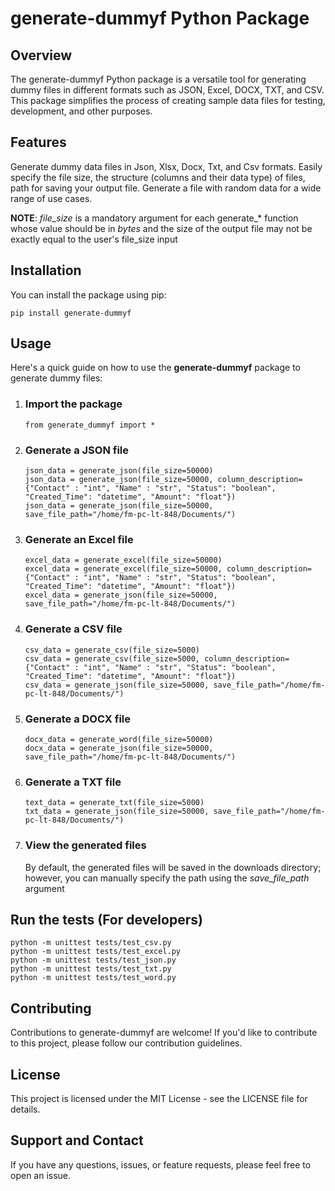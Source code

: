 # generate-dummyf Python Package #

## Overview ##
   The generate-dummyf Python package is a versatile tool for generating dummy files in different formats such as JSON, Excel, DOCX, TXT, and CSV. This package 
   simplifies the process of creating sample data files for testing, development, and other purposes.

## Features ##
   Generate dummy data files in Json, Xlsx, Docx, Txt, and Csv formats. Easily specify the file size, the structure (columns and their data type) of files, path for 
   saving your output file. Generate a file with random data for a wide range of use cases.

   **NOTE**: *file_size* is a mandatory argument for each generate_* function whose value should be in *bytes* and the size of the output file may not be exactly 
   equal to the user's file_size input

## Installation ##
   You can install the package using pip:

   ```
   pip install generate-dummyf
   ```

## Usage ##
   Here's a quick guide on how to use the **generate-dummyf** package to generate dummy files: 

1. ### Import the package ###
   ```
   from generate_dummyf import *
   ```

2. ### Generate a JSON file ###
   ```
   json_data = generate_json(file_size=50000)
   json_data = generate_json(file_size=50000, column_description={"Contact" : "int", "Name" : "str", "Status": "boolean", "Created_Time": "datetime", "Amount": "float"})
   json_data = generate_json(file_size=50000, save_file_path="/home/fm-pc-lt-848/Documents/")
   ```

3. ### Generate an Excel file ###
   ```
   excel_data = generate_excel(file_size=50000)
   excel_data = generate_excel(file_size=50000, column_description={"Contact" : "int", "Name" : "str", "Status": "boolean", "Created_Time": "datetime", "Amount": "float"})
   excel_data = generate_json(file_size=50000, save_file_path="/home/fm-pc-lt-848/Documents/")
   ```

4. ### Generate a CSV file 
   ```
   csv_data = generate_csv(file_size=5000)
   csv_data = generate_csv(file_size=5000, column_description={"Contact" : "int", "Name" : "str", "Status": "boolean", "Created_Time": "datetime", "Amount": "float"})
   csv_data = generate_json(file_size=50000, save_file_path="/home/fm-pc-lt-848/Documents/")
   ```

5. ### Generate a DOCX file ###
   ```
   docx_data = generate_word(file_size=50000)
   docx_data = generate_json(file_size=50000, save_file_path="/home/fm-pc-lt-848/Documents/")
   ```

6. ### Generate a TXT file ###
   ```
   text_data = generate_txt(file_size=5000)
   txt_data = generate_json(file_size=50000, save_file_path="/home/fm-pc-lt-848/Documents/")
   ```

7. ### View the generated files ###
   By default, the generated files will be saved in the downloads directory; however, you can manually specify the path using the *save_file_path* argument

## Run the tests (For developers) ##
   ```
   python -m unittest tests/test_csv.py 
   python -m unittest tests/test_excel.py 
   python -m unittest tests/test_json.py 
   python -m unittest tests/test_txt.py 
   python -m unittest tests/test_word.py 
   ```

## Contributing ##
   Contributions to generate-dummyf are welcome! If you'd like to contribute to this project, please follow our contribution guidelines.

## License ##
   This project is licensed under the MIT License - see the LICENSE file for details.

## Support and Contact ##
   If you have any questions, issues, or feature requests, please feel free to open an issue.